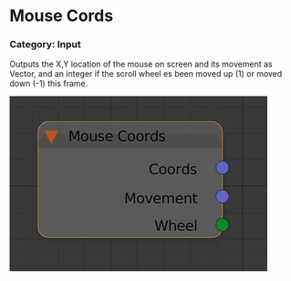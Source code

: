 # Mouse Cords

### Category: Input

Outputs the X,Y location of the mouse on screen and its movement as Vector, and an integer if the scroll wheel es been moved up \(1\) or moved down \(-1\) this frame.

![](/assets/Mouse-Cords.JPG)



